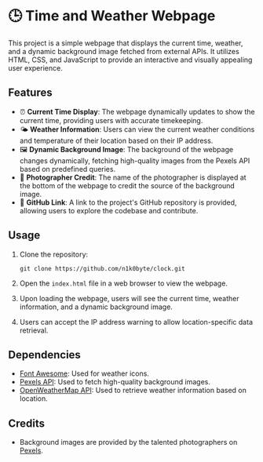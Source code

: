 # 🕒 Time and Weather Webpage

This project is a simple webpage that displays the current time, weather, and a dynamic background image fetched from external APIs. It utilizes HTML, CSS, and JavaScript to provide an interactive and visually appealing user experience.

## Features

- ⏰ **Current Time Display**: The webpage dynamically updates to show the current time, providing users with accurate timekeeping.
- 🌤️ **Weather Information**: Users can view the current weather conditions and temperature of their location based on their IP address.
- 🖼️ **Dynamic Background Image**: The background of the webpage changes dynamically, fetching high-quality images from the Pexels API based on predefined queries.
- 📸 **Photographer Credit**: The name of the photographer is displayed at the bottom of the webpage to credit the source of the background image.
- 🚀 **GitHub Link**: A link to the project's GitHub repository is provided, allowing users to explore the codebase and contribute.

## Usage

1. Clone the repository:

    ```
    git clone https://github.com/n1k0byte/clock.git
    ```

2. Open the `index.html` file in a web browser to view the webpage.

3. Upon loading the webpage, users will see the current time, weather information, and a dynamic background image.

4. Users can accept the IP address warning to allow location-specific data retrieval.

## Dependencies

- [Font Awesome](https://fontawesome.com/): Used for weather icons.
- [Pexels API](https://www.pexels.com/api/): Used to fetch high-quality background images.
- [OpenWeatherMap API](https://openweathermap.org/api): Used to retrieve weather information based on location.

## Credits

- Background images are provided by the talented photographers on [Pexels](https://www.pexels.com/).

